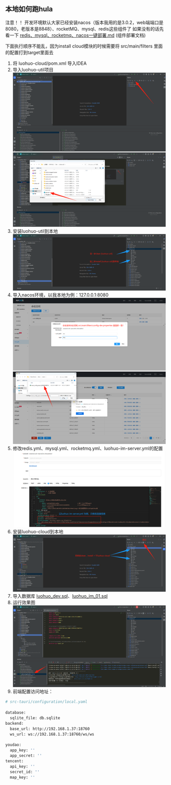 ## 本地如何跑hula 

注意！！ 开发环境默认大家已经安装nacos（版本我用的是3.0.2，web端端口是8080，老版本是8848）、rocketMQ、mysql、redis这些组件了
如果没有的话先看一下 [redis、mysql、rocketmq、nacos一键部署.md](install/docker/reids%E3%80%81mysql%E3%80%81rocketmq%E3%80%81nacos%E4%B8%80%E9%94%AE%E9%83%A8%E7%BD%B2.md) (组件部署文档)

下面执行顺序不能乱，因为install cloud模块的时候需要将 src/main/filters 里面的配置打到target里面去

1. 将 luohuo-cloud/pom.xml 导入IDEA
2. 导入luohuo-util项目
![img.png](preview/img.png)![img_1.png](preview/img_1.png)
3. 安装luohuo-util到本地![img_2.png](preview/img_2.png)
4. 导入nacos环境，以我本地为例：127.0.0.1:8080![img5.png](preview/img5.png)![img_5.png](preview/img_5.png)
5. 修改redis.yml、mysql.yml、rocketmq.yml、luohuo-im-server.yml的配置![img6.png](preview/img6.png)
6. 安装luohuo-cloud到本地![img_3.png](preview/img_3.png)
7. 导入数据库 [luohuo_dev.sql](install/sql/luohuo_dev.sql)、[luohuo_im_01.sql](install/sql/luohuo_im_01.sql)
8. 运行效果图![img7.png](preview/img7.png)
9. 前端配置访问地址：
```bash
# src-tauri/configuration/local.yaml

database:
  sqlite_file: db.sqlite
backend:
  base_url: http://192.168.1.37:18760
  ws_url: ws://192.168.1.37:18760/ws/ws

youdao:
  app_key: ''
  app_secret: ''
tencent:
  api_key: ''
  secret_id: ''
  map_key: ''
```
